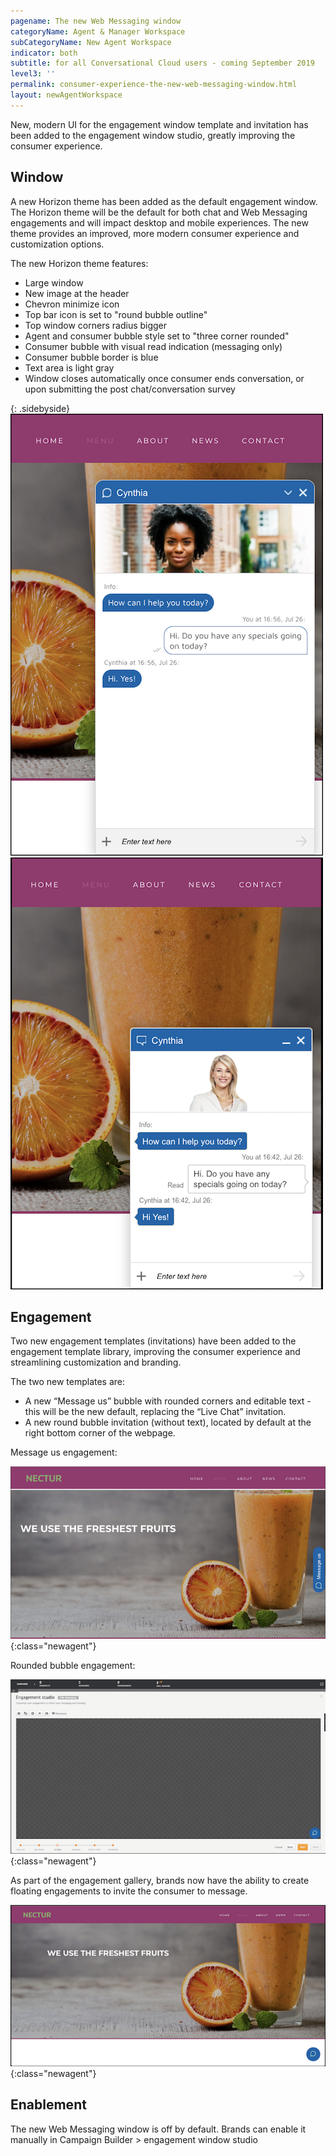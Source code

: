```yaml
---
pagename: The new Web Messaging window
categoryName: Agent & Manager Workspace
subCategoryName: New Agent Workspace
indicator: both
subtitle: for all Conversational Cloud users - coming September 2019
level3: ''
permalink: consumer-experience-the-new-web-messaging-window.html
layout: newAgentWorkspace
---
```


New, modern UI for the engagement window template and invitation has been added to the engagement window studio, greatly improving the consumer experience.

## Window

A new Horizon theme has been added as the default engagement window. The Horizon theme will be the default for both chat and Web Messaging engagements and will impact desktop and mobile experiences. The new theme provides an improved, more modern consumer experience and customization options.

The new Horizon theme features:
* Large window
* New image at the header
* Chevron minimize icon
* Top bar icon is set to "round bubble outline"
* Top window corners radius bigger
* Agent and consumer bubble style set to "three corner rounded"
* Consumer bubble with visual read indication (messaging only)
* Consumer bubble border is blue
* Text area is light gray
* Window closes automatically once consumer ends conversation, or upon submitting the post chat/conversation survey

{: .sidebyside}
![](/img/week-of-august-5th-3.png)![](/img/week-of-august-5th-4.png)

## Engagement

Two new engagement templates (invitations) have been added to the engagement template library, improving the consumer experience and streamlining customization and branding.

The two new templates are:
* A new “Message us” bubble with rounded corners and editable text - this will be the new default, replacing the “Live Chat” invitation.
* A new round bubble invitation (without text), located by default at the right bottom corner of the webpage.

Message us engagement:

![](/img/week-of-august-5th-8.png){:class="newagent"}

Rounded bubble engagement:

![](/img/week-of-august-5th-7.png){:class="newagent"}

As part of the engagement gallery, brands now have the ability to create floating engagements to invite the consumer to message.

![](/img/week-of-august-5th-16.png){:class="newagent"}

## Enablement

The new Web Messaging window is off by default. Brands can enable it manually in Campaign Builder > engagement window studio

